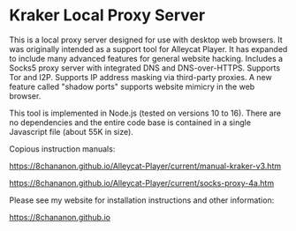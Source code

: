 # Kraker Local Proxy Server

This is a local proxy server designed for use with desktop web browsers. It was originally intended as a support tool for Alleycat Player. It has expanded to include many advanced features for general website hacking. Includes a Socks5 proxy server with integrated DNS and DNS-over-HTTPS. Supports Tor and I2P. Supports IP address masking via third-party proxies. A new feature called "shadow ports" supports website mimicry in the web browser.

This tool is implemented in Node.js (tested on versions 10 to 16). There are no dependencies and the entire code base is contained in a single Javascript file (about 55K in size).

Copious instruction manuals:

https://8chananon.github.io/Alleycat-Player/current/manual-kraker-v3.htm

https://8chananon.github.io/Alleycat-Player/current/socks-proxy-4a.htm

Please see my website for installation instructions and other information:

https://8chananon.github.io
